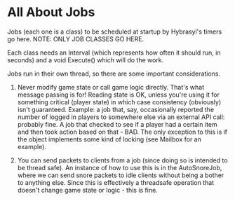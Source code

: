 ﻿# All About Jobs

Jobs (each one is a class) to be scheduled at startup by Hybrasyl's timers go here.
NOTE: ONLY JOB CLASSES GO HERE.

Each class needs an Interval (which represents how often it should run, in seconds)
and a void Execute() which will do the work.

Jobs run in their own thread, so there are some important considerations.

1) Never modify game state or call game logic directly. That's what message passing is for!
   Reading state is OK, unless you're using it for something critical (player state)
   in which case consistency (obviously) isn't guaranteed.
   Example: a job that, say, occasionally reported the number of logged in players to
   somewhere else via an external API call: probably fine. A job that checked to see if
   a player had a certain item and then took action based on that - BAD. The only exception
   to this is if the object implements some kind of locking (see Mailbox for an example).

2) You can send packets to clients from a job (since doing so is intended to be
   thread safe). An instance of how to use this is in the AutoSnoreJob, where we can
   send snore packets to idle clients without being a bother to anything else. Since this
   is effectively a threadsafe operation that doesn't change game state or logic - this
   is fine.
